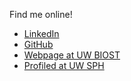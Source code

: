 Find me online!

* [LinkedIn](https://linkedin.com/in/wlktan/)
* [GitHub](https://github.com/wlktan/)
* [Webpage at UW BIOST](https://students.washington.edu/wlktan/)
* [Profiled at UW SPH](http://sph.washington.edu/prospective/grad_bio.asp?content_ID=7996)
